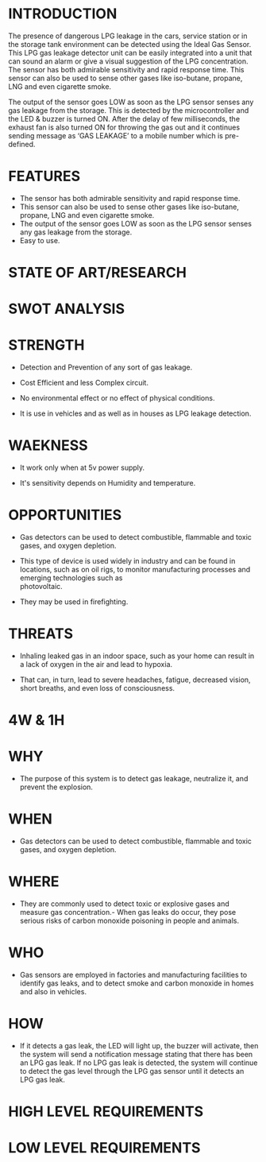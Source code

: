 # INTRODUCTION

   The presence of dangerous LPG leakage in the cars, service station or in the storage tank environment can be detected using the Ideal Gas Sensor. This LPG gas leakage detector unit can be easily integrated into a unit that can sound an alarm or give a visual suggestion of the LPG concentration. The sensor has both admirable sensitivity and rapid response time. This sensor can also be used to sense other gases like iso-butane, propane, LNG and even cigarette smoke.
 
   The output of the sensor goes LOW as soon as the LPG sensor senses any gas leakage from the storage. This is detected by the microcontroller and the LED & buzzer is turned ON. After the delay of few milliseconds, the exhaust fan is also turned ON for throwing the gas out and it continues sending message as ‘GAS LEAKAGE’ to a mobile number which is pre-defined.
   
# FEATURES

*  The sensor has both admirable sensitivity and rapid response time.
*  This sensor can also be used to sense other gases like iso-butane, propane, LNG and even cigarette smoke. 
*  The output of the sensor goes LOW as soon as the LPG sensor senses any gas leakage from the storage.
*  Easy to use.


# STATE OF ART/RESEARCH

# SWOT ANALYSIS

# STRENGTH 

 - Detection and Prevention of any sort of gas leakage.

- Cost Efficient and less Complex circuit.

- No environmental effect or no effect of physical conditions.

- It is use in vehicles and as well as in houses as LPG leakage detection.

# WAEKNESS

- It work only when at 5v power supply.

- It's sensitivity depends on Humidity and temperature.

# OPPORTUNITIES

- Gas detectors can be used to detect combustible, flammable and toxic gases, and oxygen depletion. 

- This type of device is used widely in industry and can be found in locations, such as on oil rigs, to monitor manufacturing processes and emerging technologies such as         
  photovoltaic. 

- They may be used in firefighting.

# THREATS

- Inhaling leaked gas in an indoor space, such as your home can result in a lack of oxygen in the air and lead to hypoxia.

- That can, in turn, lead to severe headaches, fatigue, decreased vision, short breaths, and even loss of consciousness.

# 4W & 1H

# WHY

- The purpose of this system is to detect gas leakage, neutralize it, and prevent the explosion.

# WHEN

- Gas detectors can be used to detect combustible, flammable and toxic gases, and oxygen depletion.

# WHERE

- They are commonly used to detect toxic or explosive gases and measure gas concentration.- When gas leaks do occur, they pose serious risks of carbon monoxide poisoning in       people and animals. 

# WHO

- Gas sensors are employed in factories and manufacturing facilities to identify gas leaks, and to detect smoke and carbon monoxide in homes and also in vehicles.

# HOW

- If it detects a gas leak, the LED will light up, the buzzer will activate, then the system will send a notification message stating that there has been an LPG gas leak. If       no LPG gas leak is detected, the system will continue to detect the gas level through the LPG gas sensor until it detects an LPG gas leak.

# HIGH LEVEL REQUIREMENTS 

# LOW LEVEL REQUIREMENTS



